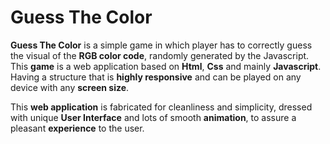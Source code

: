 # Guess The Color
**Guess The Color** is a simple game in which player has to correctly guess the visual of the **RGB color code**, randomly generated by the Javascript. This **game** is a web application based on **Html**, **Css** and mainly **Javascript**. Having a structure that is **highly responsive** and can be played on any device with any **screen size**.

This **web application** is fabricated for cleanliness and simplicity, dressed with unique **User Interface** and lots of smooth **animation**, to assure a pleasant **experience** to the user.
